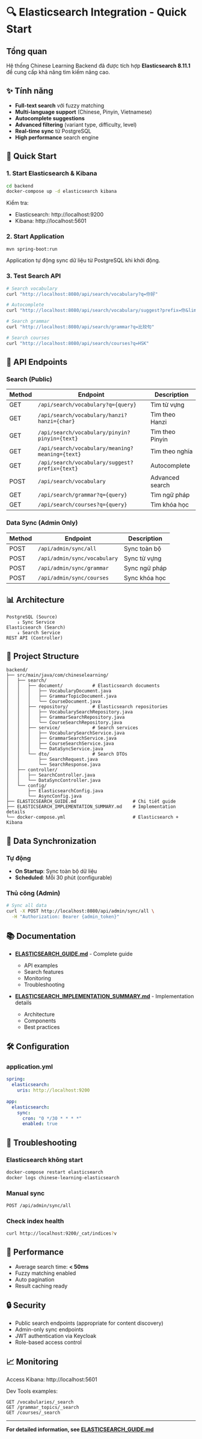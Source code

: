 # 🔍 Elasticsearch Integration - Quick Start

## Tổng quan

Hệ thống Chinese Learning Backend đã được tích hợp **Elasticsearch 8.11.1** để cung cấp khả năng tìm kiếm nâng cao.

## ✨ Tính năng

- **Full-text search** với fuzzy matching
- **Multi-language support** (Chinese, Pinyin, Vietnamese)
- **Autocomplete suggestions**
- **Advanced filtering** (variant type, difficulty, level)
- **Real-time sync** từ PostgreSQL
- **High performance** search engine

## 🚀 Quick Start

### 1. Start Elasticsearch & Kibana

```bash
cd backend
docker-compose up -d elasticsearch kibana
```

Kiểm tra:
- Elasticsearch: http://localhost:9200
- Kibana: http://localhost:5601

### 2. Start Application

```bash
mvn spring-boot:run
```

Application tự động sync dữ liệu từ PostgreSQL khi khởi động.

### 3. Test Search API

```bash
# Search vocabulary
curl "http://localhost:8080/api/search/vocabulary?q=你好"

# Autocomplete
curl "http://localhost:8080/api/search/vocabulary/suggest?prefix=你&limit=5"

# Search grammar
curl "http://localhost:8080/api/search/grammar?q=比较句"

# Search courses
curl "http://localhost:8080/api/search/courses?q=HSK"
```

## 📡 API Endpoints

### Search (Public)

| Method | Endpoint | Description |
|--------|----------|-------------|
| GET | `/api/search/vocabulary?q={query}` | Tìm từ vựng |
| GET | `/api/search/vocabulary/hanzi?hanzi={char}` | Tìm theo Hanzi |
| GET | `/api/search/vocabulary/pinyin?pinyin={text}` | Tìm theo Pinyin |
| GET | `/api/search/vocabulary/meaning?meaning={text}` | Tìm theo nghĩa |
| GET | `/api/search/vocabulary/suggest?prefix={text}` | Autocomplete |
| POST | `/api/search/vocabulary` | Advanced search |
| GET | `/api/search/grammar?q={query}` | Tìm ngữ pháp |
| GET | `/api/search/courses?q={query}` | Tìm khóa học |

### Data Sync (Admin Only)

| Method | Endpoint | Description |
|--------|----------|-------------|
| POST | `/api/admin/sync/all` | Sync toàn bộ |
| POST | `/api/admin/sync/vocabulary` | Sync từ vựng |
| POST | `/api/admin/sync/grammar` | Sync ngữ pháp |
| POST | `/api/admin/sync/courses` | Sync khóa học |

## 📊 Architecture

```
PostgreSQL (Source) 
    ↓ Sync Service
Elasticsearch (Search)
    ↓ Search Service
REST API (Controller)
```

## 📁 Project Structure

```
backend/
├── src/main/java/com/chineselearning/
│   ├── search/
│   │   ├── document/           # Elasticsearch documents
│   │   │   ├── VocabularyDocument.java
│   │   │   ├── GrammarTopicDocument.java
│   │   │   └── CourseDocument.java
│   │   ├── repository/         # Elasticsearch repositories
│   │   │   ├── VocabularySearchRepository.java
│   │   │   ├── GrammarSearchRepository.java
│   │   │   └── CourseSearchRepository.java
│   │   ├── service/            # Search services
│   │   │   ├── VocabularySearchService.java
│   │   │   ├── GrammarSearchService.java
│   │   │   ├── CourseSearchService.java
│   │   │   └── DataSyncService.java
│   │   └── dto/                # Search DTOs
│   │       ├── SearchRequest.java
│   │       └── SearchResponse.java
│   ├── controller/
│   │   ├── SearchController.java
│   │   └── DataSyncController.java
│   └── config/
│       ├── ElasticsearchConfig.java
│       └── AsyncConfig.java
├── ELASTICSEARCH_GUIDE.md                     # Chi tiết guide
├── ELASTICSEARCH_IMPLEMENTATION_SUMMARY.md    # Implementation details
└── docker-compose.yml                         # Elasticsearch + Kibana
```

## 🔄 Data Synchronization

### Tự động
- **On Startup**: Sync toàn bộ dữ liệu
- **Scheduled**: Mỗi 30 phút (configurable)

### Thủ công (Admin)
```bash
# Sync all data
curl -X POST http://localhost:8080/api/admin/sync/all \
  -H "Authorization: Bearer {admin_token}"
```

## 📚 Documentation

- **[ELASTICSEARCH_GUIDE.md](ELASTICSEARCH_GUIDE.md)** - Complete guide
  - API examples
  - Search features
  - Monitoring
  - Troubleshooting

- **[ELASTICSEARCH_IMPLEMENTATION_SUMMARY.md](ELASTICSEARCH_IMPLEMENTATION_SUMMARY.md)** - Implementation details
  - Architecture
  - Components
  - Best practices

## 🛠️ Configuration

### application.yml
```yaml
spring:
  elasticsearch:
    uris: http://localhost:9200
    
app:
  elasticsearch:
    sync:
      cron: "0 */30 * * * *"
      enabled: true
```

## 🔧 Troubleshooting

### Elasticsearch không start
```bash
docker-compose restart elasticsearch
docker logs chinese-learning-elasticsearch
```

### Manual sync
```bash
POST /api/admin/sync/all
```

### Check index health
```bash
curl http://localhost:9200/_cat/indices?v
```

## 🎯 Performance

- Average search time: **< 50ms**
- Fuzzy matching enabled
- Auto pagination
- Result caching ready

## 🔒 Security

- Public search endpoints (appropriate for content discovery)
- Admin-only sync endpoints
- JWT authentication via Keycloak
- Role-based access control

## 📈 Monitoring

Access Kibana: http://localhost:5601

Dev Tools examples:
```
GET /vocabularies/_search
GET /grammar_topics/_search
GET /courses/_search
```

---

**For detailed information, see [ELASTICSEARCH_GUIDE.md](ELASTICSEARCH_GUIDE.md)**

